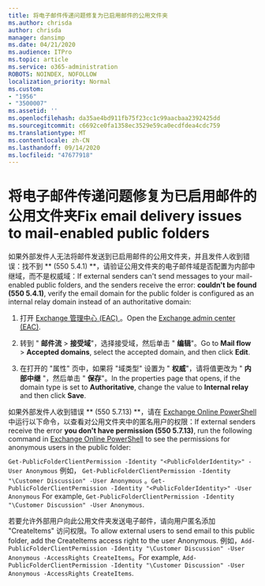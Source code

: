 ```yaml
---
title: 将电子邮件传递问题修复为已启用邮件的公用文件夹
ms.author: chrisda
author: chrisda
manager: dansimp
ms.date: 04/21/2020
ms.audience: ITPro
ms.topic: article
ms.service: o365-administration
ROBOTS: NOINDEX, NOFOLLOW
localization_priority: Normal
ms.custom:
- "1956"
- "3500007"
ms.assetid: ''
ms.openlocfilehash: da35ae4bd911fb75f23cc1c99aacbaa2392425dd
ms.sourcegitcommit: c6692ce0fa1358ec3529e59ca0ecdfdea4cdc759
ms.translationtype: MT
ms.contentlocale: zh-CN
ms.lasthandoff: 09/14/2020
ms.locfileid: "47677918"
---
```

# <a name="fix-email-delivery-issues-to-mail-enabled-public-folders"></a><span data-ttu-id="89698-102">将电子邮件传递问题修复为已启用邮件的公用文件夹</span><span class="sxs-lookup"><span data-stu-id="89698-102">Fix email delivery issues to mail-enabled public folders</span></span>

<span data-ttu-id="89698-103">如果外部发件人无法将邮件发送到已启用邮件的公用文件夹，并且发件人收到错误：找不到 \*\* (550 5.4.1) \*\*，请验证公用文件夹的电子邮件域是否配置为内部中继域，而不是权威域：</span><span class="sxs-lookup"><span data-stu-id="89698-103">If external senders can't send messages to your mail-enabled public folders, and the senders receive the error: **couldn't be found (550 5.4.1)**, verify the email domain for the public folder is configured as an internal relay domain instead of an authoritative domain:</span></span>

1. <span data-ttu-id="89698-104">打开 [Exchange 管理中心 (EAC) ](https://docs.microsoft.com/Exchange/exchange-admin-center)。</span><span class="sxs-lookup"><span data-stu-id="89698-104">Open the [Exchange admin center (EAC)](https://docs.microsoft.com/Exchange/exchange-admin-center).</span></span>

2. <span data-ttu-id="89698-105">转到 " **邮件流** \> **接受域**"，选择接受域，然后单击 " **编辑**"。</span><span class="sxs-lookup"><span data-stu-id="89698-105">Go to **Mail flow** \> **Accepted domains**, select the accepted domain, and then click **Edit**.</span></span>

3. <span data-ttu-id="89698-106">在打开的 "属性" 页中，如果将 "域类型" 设置为 " **权威**"，请将值更改为 " **内部中继** "，然后单击 " **保存**"。</span><span class="sxs-lookup"><span data-stu-id="89698-106">In the properties page that opens, if the domain type is set to **Authoritative**, change the value to **Internal relay** and then click **Save**.</span></span>

<span data-ttu-id="89698-107">如果外部发件人收到错误 \*\* (550 5.7.13) \*\*，请在 [Exchange Online PowerShell](https://docs.microsoft.com/powershell/exchange/exchange-online/connect-to-exchange-online-powershell/connect-to-exchange-online-powershell) 中运行以下命令，以查看对公用文件夹中的匿名用户的权限：</span><span class="sxs-lookup"><span data-stu-id="89698-107">If external senders receive the error **you don't have permission (550 5.7.13)**, run the following command in [Exchange Online PowerShell](https://docs.microsoft.com/powershell/exchange/exchange-online/connect-to-exchange-online-powershell/connect-to-exchange-online-powershell) to see the permissions for anonymous users in the public folder:</span></span>

<span data-ttu-id="89698-108">`Get-PublicFolderClientPermission -Identity "<PublicFolderIdentity>" -User Anonymous` 例如， `Get-PublicFolderClientPermission -Identity "\Customer Discussion" -User Anonymous` 。</span><span class="sxs-lookup"><span data-stu-id="89698-108">`Get-PublicFolderClientPermission -Identity "<PublicFolderIdentity>" -User Anonymous` For example, `Get-PublicFolderClientPermission -Identity "\Customer Discussion" -User Anonymous`.</span></span>

<span data-ttu-id="89698-109">若要允许外部用户向此公用文件夹发送电子邮件，请向用户匿名添加 "CreateItems" 访问权限。</span><span class="sxs-lookup"><span data-stu-id="89698-109">To allow external users to send email to this public folder, add the CreateItems access right to the user Anonymous.</span></span> <span data-ttu-id="89698-110">例如，`Add-PublicFolderClientPermission -Identity "\Customer Discussion" -User Anonymous -AccessRights CreateItems`。</span><span class="sxs-lookup"><span data-stu-id="89698-110">For example, `Add-PublicFolderClientPermission -Identity "\Customer Discussion" -User Anonymous -AccessRights CreateItems`.</span></span>
